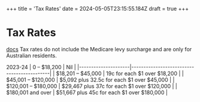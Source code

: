 +++
title = 'Tax Rates'
date = 2024-05-05T23:15:55.184Z
draft = true
+++

# Tax Rates

[docs](https://www.ato.gov.au/tax-rates-and-codes/tax-rates-australian-residents)
Tax rates do not include the Medicare levy surcharge and are only for Australian residents.

2023-24
| 0 – $18,200         | Nil                                        |
|---------------------|--------------------------------------------|
| $18,201 – $45,000   | 19c for each $1 over $18,200               |
| $45,001 – $120,000  | $5,092 plus 32.5c for each $1 over $45,000 |
| $120,001 – $180,000 | $29,467 plus 37c for each $1 over $120,000 |
| $180,001 and over   | $51,667 plus 45c for each $1 over $180,000 |